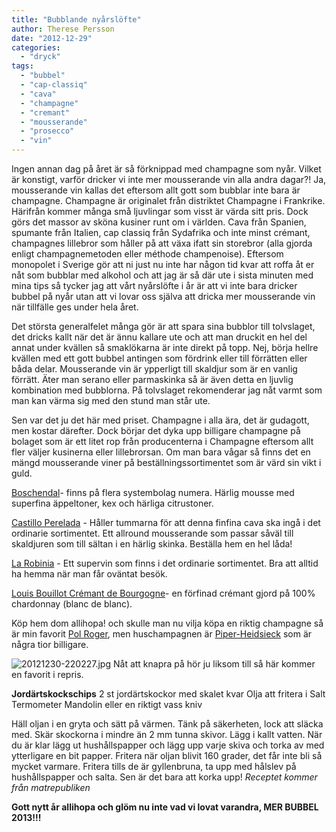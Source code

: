 ```yaml
---
title: "Bubblande nyårslöfte"
author: Therese Persson
date: "2012-12-29"
categories: 
  - "dryck"
tags: 
  - "bubbel"
  - "cap-classiq"
  - "cava"
  - "champagne"
  - "cremant"
  - "mousserande"
  - "prosecco"
  - "vin"
---
```


Ingen annan dag på året är så förknippad med champagne som nyår. Vilket är konstigt, varför dricker vi inte mer mousserande vin alla andra dagar?! Ja, mousserande vin kallas det eftersom allt gott som bubblar inte bara är champagne. Champagne är originalet från distriktet Champagne i Frankrike. Härifrån kommer många små ljuvlingar som visst är värda sitt pris. Dock görs det massor av sköna kusiner runt om i världen. Cava från Spanien, spumante från Italien, cap classiq från Sydafrika och inte minst crémant, champagnes lillebror som håller på att växa ifatt sin storebror (alla gjorda enligt champagnemetoden eller méthode champenoise). Eftersom monopolet i Sverige gör att ni just nu inte har någon tid kvar att roffa åt er nåt som bubblar med alkohol och att jag är så där ute i sista minuten med mina tips så tycker jag att vårt nyårslöfte i år är att vi inte bara dricker bubbel på nyår utan att vi lovar oss själva att dricka mer mousserande vin när tillfälle ges under hela året.

Det största generalfelet många gör är att spara sina bubblor till tolvslaget, det dricks kallt när det är ännu kallare ute och att man druckit en hel del annat under kvällen så smaklökarna är inte direkt på topp. Nej, börja hellre kvällen med ett gott bubbel antingen som fördrink eller till förrätten eller båda delar. Mousserande vin är ypperligt till skaldjur som är en vanlig förrätt. Äter man serano eller parmaskinka så är även detta en ljuvlig kombination med bubblorna. På tolvslaget rekomenderar jag nåt varmt som man kan värma sig med den stund man står ute.

Sen var det ju det här med priset. Champagne i alla ära, det är gudagott, men kostar därefter. Dock börjar det dyka upp billigare champagne på bolaget som är ett litet rop från producenterna i Champagne eftersom allt fler väljer kusinerna eller lillebrorsan. Om man bara vågar så finns det en mängd mousserande viner på beställningssortimentet som är värd sin vikt i guld.

[Boschendal](https://www.systembolaget.se/Sok-dryck/Dryck/?searchquery=boschendal&artikelId=634423&varuNr=7889&referringUrl=%2fTemplates%2fPublic%2fPages%2fGlobalSearchPage.aspx%3fsearchquery%3dboschendal%26id%3d1594%26epslanguage%3dsv)\- finns på flera systembolag numera. Härlig mousse med superfina äppeltoner, kex och härliga citrustoner.

[Castillo Perelada](https://www.systembolaget.se/Sok-dryck/Dryck/?searchquery=prelada&artikelId=488660&varuNr=77219&referringUrl=%2fTemplates%2fPublic%2fPages%2fGlobalSearchPage.aspx%3fsearchquery%3dprelada%26id%3d1594%26epslanguage%3dsv "Castillo Perelada") - Håller tummarna för att denna finfina cava ska ingå i det ordinarie sortimentet. Ett allround mousserande som passar såväl till skaldjuren som till sältan i en härlig skinka. Beställa hem en hel låda!

[La Robinia](https://www.systembolaget.se/Sok-dryck/Dryck/?searchquery=la+robinia&artikelId=23302&varuNr=7486&referringUrl=%2fTemplates%2fPublic%2fPages%2fGlobalSearchPage.aspx%3fsearchquery%3dla%2brobinia%26id%3d1594%26epslanguage%3dsv) - Ett supervin som finns i det ordinarie sortimentet. Bra att alltid ha hemma när man får oväntat besök.

[Louis Bouillot Crémant de Bourgogne](https://www.systembolaget.se/Sok-dryck/Dryck/?searchquery=cremant&sortfield=Default&sortdirection=Ascending&hitsoffset=0&page=1&searchview=All&groupfiltersheader=Default&artikelId=224969&varuNr=82363&filters=searchquery%2c&referringUrl=%2fSok-dryck%2f%3fsearchquery%3dcremant%26sortfield%3dDefault%26sortdirection%3dAscending%26hitsoffset%3d0%26page%3d1%26searchview%3dAll%26groupfiltersheader%3dDefault%26filters%3dsearchquery%252c "Louis Bouillot")\- en förfinad crémant gjord på 100% chardonnay (blanc de blanc).

Köp hem dom allihopa! och skulle man nu vilja köpa en riktig champagne så är min favorit [Pol Roger](https://www.systembolaget.se/Sok-dryck/Dryck/?searchquery=pol+roger&sortfield=Default&sortdirection=Ascending&hitsoffset=0&page=1&searchview=All&groupfiltersheader=Default&artikelId=3986&varuNr=7549&filters=searchquery%2c&referringUrl=%2fSok-dryck%2f%3fsearchquery%3dpol%2broger%26sortfield%3dDefault%26sortdirection%3dAscending%26hitsoffset%3d0%26page%3d1%26searchview%3dAll%26groupfiltersheader%3dDefault%26filters%3dsearchquery%252c "Pol Roger"), men huschampagnen är [Piper-Heidsieck](https://www.systembolaget.se/Sok-dryck/Dryck/?searchquery=piper+heidseck&artikelId=166635&varuNr=7332&referringUrl=%2fTemplates%2fPublic%2fPages%2fGlobalSearchPage.aspx%3fsearchquery%3dpiper%2bheidseck%26id%3d1594%26epslanguage%3dsv "piper") som är några tior billigare.

![20121230-220227.jpg](/static/img/20121230-220227.jpg) Nåt att knapra på hör ju liksom till så här kommer en favorit i repris.

**Jordärtskockschips** 2 st jordärtskockor med skalet kvar Olja att fritera i Salt Termometer Mandolin eller en riktigt vass kniv

Häll oljan i en gryta och sätt på värmen. Tänk på säkerheten, lock att släcka med. Skär skockorna i mindre än 2 mm tunna skivor. Lägg i kallt vatten. När du är klar lägg ut hushållspapper och lägg upp varje skiva och torka av med ytterligare en bit papper. Fritera när oljan blivit 160 grader, det får inte bli så mycket varmare. Fritera tills de är gyllenbruna, ta upp med hålslev på hushållspapper och salta. Sen är det bara att korka upp! _Receptet kommer från matrepubliken_

**Gott nytt år allihopa och glöm nu inte vad vi lovat varandra, MER BUBBEL 2013!!!**
